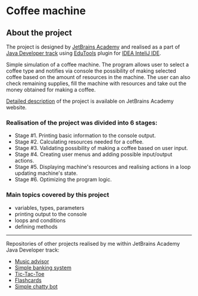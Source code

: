 # Coffee machine

## About the project

The project is designed by [JetBrains Academy](https://www.jetbrains.com/academy/) and realised as a part of [Java Developer track](https://hyperskill.org/onboarding) using [EduTools](https://plugins.jetbrains.com/plugin/10081-edutools) plugin for [IDEA InteliJ IDE](https://www.jetbrains.com/idea/).

Simple simulation of a coffee machine. The program allows user to select a coffee type and notifies via console the possibility of making selected coffee based on the amount of resources in the machine. The user can also check remaining supplies, fill the machine with resources and take out the money obtained for making a coffee.

[Detailed description](https://hyperskill.org/projects/33) of the project is available on JetBrains Academy website.

### Realisation of the project was divided into 6 stages:
- Stage #1. Printing basic information to the console output.
- Stage #2. Calculating resources needed for a coffee.
- Stage #3. Validating possibility of making a coffee based on user input.
- Stage #4. Creating user menus and adding possible input/output actions.
- Stage #5. Displaying machine's resources and realising actions in a loop updating machine's state.
- Stage #6. Optimizing the program logic.

### Main topics covered by this project
- variables, types, parameters
- printing output to the console
- loops and conditions
- defining methods
___
Repositories of other projects realised by me within JetBrains Academy Java Developer track:
- [Music advisor](https://github.com/WojciechChrzastek/jba-music-advisor)
- [Simple banking system](https://github.com/WojciechChrzastek/jba-simple-banking-system)
- [Tic-Tac-Toe](https://github.com/WojciechChrzastek/jba-tic-tac-toe)
- [Flashcards](https://github.com/WojciechChrzastek/jba-flashcards)
- [Simple chatty bot](https://github.com/WojciechChrzastek/jba-simple-chatty-bot)